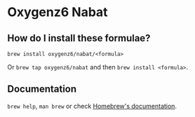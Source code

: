 # Oxygenz6 Nabat

## How do I install these formulae?

`brew install oxygenz6/nabat/<formula>`

Or `brew tap oxygenz6/nabat` and then `brew install <formula>`.

## Documentation

`brew help`, `man brew` or check [Homebrew's documentation](https://docs.brew.sh).
